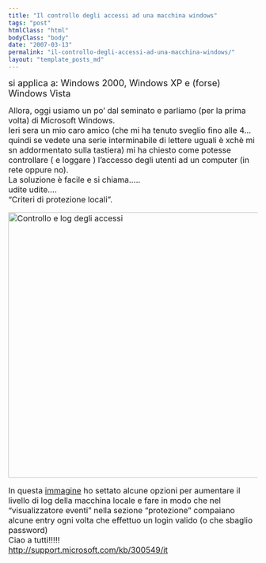 ```yaml
---
title: "Il controllo degli accessi ad una macchina windows"
tags: "post"
htmlClass: "html"
bodyClass: "body"
date: "2007-03-13"
permalink: "il-controllo-degli-accessi-ad-una-macchina-windows/"
layout: "template_posts_md"
---
```

<p><font size="2"><font size="5"><font size="4">si applica a: Windows 2000, Windows XP e (forse) Windows Vista</p>
<p> </font></font> </font> </p>
<div align="left"><font size="2"><font size="3">Allora, oggi usiamo un po&#8217; dal seminato e parliamo (per la prima volta) di Microsoft Windows.<br /> Ieri sera un mio caro amico (che mi ha tenuto sveglio fino alle 4&#8230; quindi se vedete una serie interminabile di lettere uguali è xchè mi sn addormentato sulla tastiera) mi ha chiesto come potesse controllare ( e loggare ) l&#8217;accesso degli utenti ad un computer (in rete oppure no).<br /> La soluzione è facile e si chiama&#8230;..<br /> udite udite&#8230;.<br /> &#8220;Criteri di protezione locali&#8221;.</p>
<p> <img loading="lazy" src="cid:part1.07040201.04070801@katamail.com"  alt="Controllo e log degli accessi " align="middle" height="537"  width="991"></p>
<p> In questa <a  href="http://setta.altervista.org/image/controllo_accessi.jpg"  target="_blank">immagine</a> ho settato alcune opzioni per aumentare il livello di log della macchina locale e fare in modo che nel &#8220;visualizzatore eventi&#8221; nella sezione &#8220;protezione&#8221; compaiano alcune entry ogni volta che effettuo un login valido (o che sbaglio password)<br /> Ciao a tutti!!!!!<br /> <a href="http://support.microsoft.com/kb/300549/it" target="_blank">http://support.microsoft.com/kb/300549/it</a></font></font></div>
